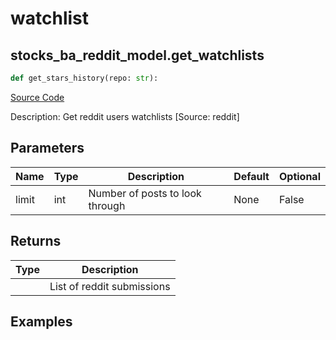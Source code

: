 # watchlist

## stocks_ba_reddit_model.get_watchlists

```python
def get_stars_history(repo: str):
```
[Source Code](https://github.com/OpenBB-finance/OpenBBTerminal/tree/main/openbb_terminal/decorators.py#L39)

Description: Get reddit users watchlists [Source: reddit]

## Parameters

| Name | Type | Description | Default | Optional |
| ---- | ---- | ----------- | ------- | -------- |
| limit | int | Number of posts to look through | None | False |

## Returns

| Type | Description |
| ---- | ----------- |
|  | List of reddit submissions |

## Examples

